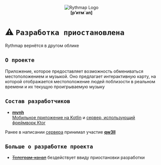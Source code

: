 <p align="center">
  <img src="https://avatars.githubusercontent.com/u/162190066?s=200&v=4" alt="Rythmap Logo"/>
  <br>
  <strong>[р’итм`ап]</strong>
</p>

# ⚠️ `Разработка приостановлена`
Rythmap вернётся в другом облике

## `О проекте`
Приложение, которое предоставляет возможность обмениваться местоположением и музыкой. Оно предлагает интерактивную карту, на которой отображается местоположение людей поблизости в реальном времени и их текущую проигрываемую музыку

## `Состав разработчиков`
- [**mvnh**](https://github.com/mvnh)  
[Мобильное приложение на Kotlin](https://github.com/Rythmap/client-kt) и [сервер, использующий фреймворк Ktor](https://github.com/Rythmap/server-kt)

Ранее в написании [сервера](https://github.com/Rythmap/server-py-legacy) принимал участие [**qw3ll**](https://github.com/alexpervushin)

## `Больше о разработке проекта`
- ~~[Телеграм-канал](t.me/Rythmap)~~ бездействует ввиду приостановки разработки
